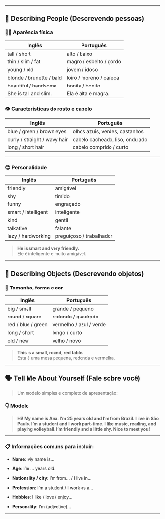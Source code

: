 
---

## 👤 **Describing People (Descrevendo pessoas)**

### 🧍‍♂️ **Aparência física**

|Inglês|Português|
|---|---|
|tall / short|alto / baixo|
|thin / slim / fat|magro / esbelto / gordo|
|young / old|jovem / idoso|
|blonde / brunette / bald|loiro / moreno / careca|
|beautiful / handsome|bonita / bonito|
|She is tall and slim.|Ela é alta e magra.|

### 👁️ **Características do rosto e cabelo**

|Inglês|Português|
|---|---|
|blue / green / brown eyes|olhos azuis, verdes, castanhos|
|curly / straight / wavy hair|cabelo cacheado, liso, ondulado|
|long / short hair|cabelo comprido / curto|

---

### 😊 **Personalidade**

|Inglês|Português|
|---|---|
|friendly|amigável|
|shy|tímido|
|funny|engraçado|
|smart / intelligent|inteligente|
|kind|gentil|
|talkative|falante|
|lazy / hardworking|preguiçoso / trabalhador|

> **He is smart and very friendly.**  
> Ele é inteligente e muito amigável.

---

## 🎒 **Describing Objects (Descrevendo objetos)**

### 🧱 **Tamanho, forma e cor**

|Inglês|Português|
|---|---|
|big / small|grande / pequeno|
|round / square|redondo / quadrado|
|red / blue / green|vermelho / azul / verde|
|long / short|longo / curto|
|old / new|velho / novo|

> **This is a small, round, red table.**  
> Esta é uma mesa pequena, redonda e vermelha.

---

## 🗣️ **Tell Me About Yourself (Fale sobre você)**

> Um modelo simples e completo de apresentação:

### 👇 **Modelo**

> **Hi! My name is Ana. I’m 25 years old and I’m from Brazil. I live in São Paulo. I’m a student and I work part-time. I like music, reading, and playing volleyball. I’m friendly and a little shy. Nice to meet you!**

---

### 📋 **Informações comuns para incluir**:

- **Name**: My name is...
    
- **Age**: I’m ... years old.
    
- **Nationality / city**: I’m from... / I live in...
    
- **Profession**: I’m a student / I work as a...
    
- **Hobbies**: I like / love / enjoy...
    
- **Personality**: I’m (adjective)...
    

---
